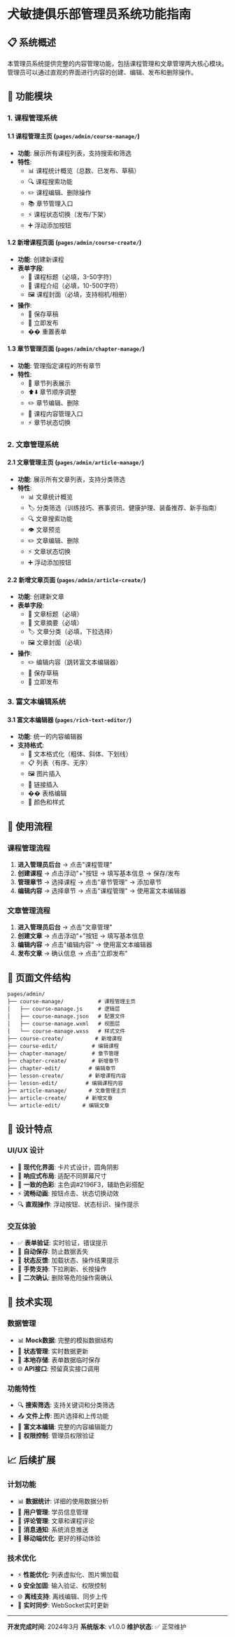 # 犬敏捷俱乐部管理员系统功能指南

## 📋 系统概述

本管理员系统提供完整的内容管理功能，包括课程管理和文章管理两大核心模块。管理员可以通过直观的界面进行内容的创建、编辑、发布和删除操作。

## 🎯 功能模块

### 1. 课程管理系统

#### 1.1 课程管理主页 (`pages/admin/course-manage/`)
- **功能**: 展示所有课程列表，支持搜索和筛选
- **特性**:
  - 📊 课程统计概览（总数、已发布、草稿）
  - 🔍 课程搜索功能
  - ✏️ 课程编辑、删除操作
  - 📚 章节管理入口
  - ⚡ 课程状态切换（发布/下架）
  - ➕ 浮动添加按钮

#### 1.2 新增课程页面 (`pages/admin/course-create/`)
- **功能**: 创建新课程
- **表单字段**:
  - 📝 课程标题（必填，3-50字符）
  - 📄 课程介绍（必填，10-500字符）
  - 🖼️ 课程封面（必填，支持相机/相册）
- **操作**:
  - 💾 保存草稿
  - 🚀 立即发布
  - �� 重置表单

#### 1.3 章节管理页面 (`pages/admin/chapter-manage/`)
- **功能**: 管理指定课程的所有章节
- **特性**:
  - 📑 章节列表展示
  - ⬆️⬇️ 章节顺序调整
  - ✏️ 章节编辑、删除
  - 📖 课程内容管理入口
  - ⚡ 章节状态切换

### 2. 文章管理系统

#### 2.1 文章管理主页 (`pages/admin/article-manage/`)
- **功能**: 展示所有文章列表，支持分类筛选
- **特性**:
  - 📊 文章统计概览
  - 🏷️ 分类筛选（训练技巧、赛事资讯、健康护理、装备推荐、新手指南）
  - 🔍 文章搜索功能
  - 👁️ 文章预览
  - ✏️ 文章编辑、删除
  - ⚡ 文章状态切换
  - ➕ 浮动添加按钮

#### 2.2 新增文章页面 (`pages/admin/article-create/`)
- **功能**: 创建新文章
- **表单字段**:
  - 📝 文章标题（必填）
  - 📄 文章摘要（必填）
  - 🏷️ 文章分类（必填，下拉选择）
  - 🖼️ 文章封面（必填）
- **操作**:
  - ✏️ 编辑内容（跳转富文本编辑器）
  - 💾 保存草稿
  - 🚀 立即发布

### 3. 富文本编辑系统

#### 3.1 富文本编辑器 (`pages/rich-text-editor/`)
- **功能**: 统一的内容编辑器
- **支持格式**:
  - 📝 文本格式化（粗体、斜体、下划线）
  - 📋 列表（有序、无序）
  - 🖼️ 图片插入
  - 🔗 链接插入
  - �� 表格编辑
  - 🎨 颜色和样式

## 🚀 使用流程

### 课程管理流程
1. **进入管理员后台** → 点击"课程管理"
2. **创建课程** → 点击浮动"+"按钮 → 填写基本信息 → 保存/发布
3. **管理章节** → 选择课程 → 点击"章节管理" → 添加章节
4. **编辑内容** → 选择章节 → 点击"课程管理" → 使用富文本编辑器

### 文章管理流程
1. **进入管理员后台** → 点击"文章管理"
2. **创建文章** → 点击浮动"+"按钮 → 填写基本信息
3. **编辑内容** → 点击"编辑内容" → 使用富文本编辑器
4. **发布文章** → 确认信息 → 点击"立即发布"

## 📁 页面文件结构

```
pages/admin/
├── course-manage/           # 课程管理主页
│   ├── course-manage.js     # 逻辑层
│   ├── course-manage.json   # 配置文件
│   ├── course-manage.wxml   # 视图层
│   └── course-manage.wxss   # 样式文件
├── course-create/          # 新增课程
├── course-edit/           # 编辑课程
├── chapter-manage/        # 章节管理
├── chapter-create/        # 新增章节
├── chapter-edit/         # 编辑章节
├── lesson-create/        # 新增课程内容
├── lesson-edit/         # 编辑课程内容
├── article-manage/       # 文章管理主页
├── article-create/      # 新增文章
└── article-edit/       # 编辑文章
```

## 🎨 设计特点

### UI/UX 设计
- 🎯 **现代化界面**: 卡片式设计，圆角阴影
- 📱 **响应式布局**: 适配不同屏幕尺寸
- 🎨 **一致的色彩**: 主色调#2196F3，辅助色彩搭配
- ⚡ **流畅动画**: 按钮点击、状态切换动效
- 🔍 **直观操作**: 浮动按钮、状态标识、操作提示

### 交互体验
- ✅ **表单验证**: 实时验证，错误提示
- 💾 **自动保存**: 防止数据丢失
- 🔄 **状态反馈**: 加载状态、操作结果提示
- 📱 **手势支持**: 下拉刷新、长按操作
- 🚫 **二次确认**: 删除等危险操作需确认

## 🔧 技术实现

### 数据管理
- 📊 **Mock数据**: 完整的模拟数据结构
- 🔄 **状态管理**: 实时数据更新
- 💾 **本地存储**: 表单数据临时保存
- 🌐 **API接口**: 预留真实接口调用

### 功能特性
- 🔍 **搜索筛选**: 支持关键词和分类筛选
- 📤 **文件上传**: 图片选择和上传功能
- 📝 **富文本编辑**: 完整的内容编辑能力
- 🎯 **权限控制**: 管理员权限验证

## 📈 后续扩展

### 计划功能
- 📊 **数据统计**: 详细的使用数据分析
- 👥 **用户管理**: 学员信息管理
- 💬 **评论管理**: 文章和课程评论
- 🔔 **消息通知**: 系统消息推送
- 📱 **移动端优化**: 更好的移动体验

### 技术优化
- ⚡ **性能优化**: 列表虚拟化、图片懒加载
- 🔒 **安全加固**: 输入验证、权限控制
- 🌐 **离线支持**: 离线编辑、同步上传
- 🔄 **实时同步**: WebSocket实时更新

---

**开发完成时间**: 2024年3月
**系统版本**: v1.0.0
**维护状态**: ✅ 正常维护
